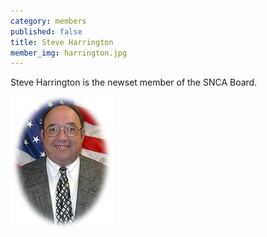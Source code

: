 ```yaml
---
category: members
published: false
title: Steve Harrington
member_img: harrington.jpg
---
```


Steve Harrington is the newset member of the SNCA Board.

![harrington.jpg](/public/images/harrington.jpg)

